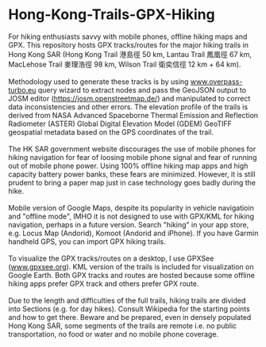 # Hong-Kong-Trails-GPX-Hiking
For hiking enthusiasts savvy with mobile phones, offline hiking maps and GPX. This repository hosts GPX tracks/routes for the major hiking trails in Hong Kong SAR (Hong Kong Trail 港島徑 50 km, Lantau Trail 鳳凰徑 67 km, MacLehose Trail 麥理浩徑 98 km, Wilson Trail 衛奕信徑 12 km + 64 km).
<br><br>
Methodology used to generate these tracks is by using www.overpass-turbo.eu query wizard to extract nodes and pass the GeoJSON output to JOSM editor (https://josm.openstreetmap.de/) and manipulated to correct data inconsistencies and other errors. The elevation profile of the trails is derived from NASA Advanced Spaceborne Thermal Emission and Reflection Radiometer (ASTER) Global Digital Elevation Model (GDEM) GeoTIFF geospatial metadata based on the GPS coordinates of the trail.
<br><br>
The HK SAR government website discourages the use of mobile phones for hiking navigation for fear of loosing mobile phone signal and fear of running out of mobile phone power. Using 100% offline hiking map apps and high capacity battery power banks, these fears are minimized. However, it is still prudent to bring a paper map just in case technology goes badly during the hike.
<br><br>
Mobile version of Google Maps, despite its popularity in vehicle navigatioin and "offline mode", IMHO it is not designed to use with GPX/KML for hiking navigation, perhaps in a future version. Search "hiking" in your app store, e.g. Locus Map (Andorid), Komoot (Andorid and iPhone). If you have Garmin handheld GPS, you can import GPX hiking trails.
<br><br>
To visualize the GPX tracks/routes on a desktop, I use GPXSee (www.gpxsee.org). KML version of the trails is included for visualization on Google Earth.
Both GPX tracks and routes are hosted because some offline hiking apps prefer GPX track and others prefer GPX route.
<br><br>
Due to the length and difficulties of the full trails, hiking trails are divided into Sections (e.g. for day hikes). Consult Wikipedia for the starting points and how to get there. Beware and be prepared, even in densely populated Hong Kong SAR, some segments of the trails are remote i.e. no public transportation, no food or water and no mobile phone coverage.

